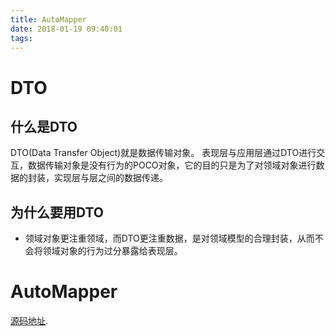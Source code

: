 ```yaml
---
title: AutoMapper
date: 2018-01-19 09:40:01
tags:
---
```

# DTO

## 什么是DTO

DTO(Data Transfer Object)就是数据传输对象。
表现层与应用层通过DTO进行交互，数据传输对象是没有行为的POCO对象，它的目的只是为了对领域对象进行数据的封装，实现层与层之间的数据传递。

## 为什么要用DTO

- 领域对象更注重领域，而DTO更注重数据，是对领域模型的合理封装，从而不会将领域对象的行为过分暴露给表现层。

# AutoMapper

[源码地址](https://github.com/xuzhongwang/BlogCode/tree/master/AutoMapperDemo).

